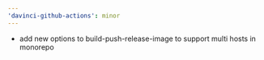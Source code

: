```yaml
---
'davinci-github-actions': minor
---
```


- add new options to build-push-release-image to support multi hosts in monorepo

